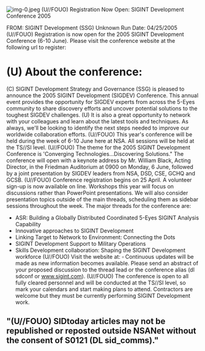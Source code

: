 ![img-0.jpeg](img-0.jpeg)
(U//FOUO) Registration Now Open: SIGINT Development Conference 2005

FROM: SIGINT Development (SSG)
Unknown
Run Date: 04/25/2005
(U//FOUO) Registration is now open for the 2005 SIGINT Development Conference (6-10 June). Please visit the conference website at the following url to register:

# (U) About the conference: 

(C) SIGINT Development Strategy and Governance (SSG) is pleased to announce the 2005 SIGINT Development (SIGDEV) Conference. This annual event provides the opportunity for SIGDEV experts from across the 5-Eyes community to share discovery efforts and uncover potential solutions to the toughest SIGDEV challenges.
(U) It is also a great opportunity to network with your colleagues and learn about the latest tools and techniques. As always, we'll be looking to identify the next steps needed to improve our worldwide collaboration efforts.
(U//FOUO) This year's conference will be held during the week of 6-10 June here at NSA. All sessions will be held at the TS//SI level.
(U//FOUO) The theme for the 2005 SIGINT Development Conference is 'Converging Technologies...Discovering Solutions." The conference will open with a keynote address by Mr. William Black, Acting Director, in the Friedman Auditorium at 0900 on Monday, 6 June, followed by a joint presentation by SIGDEV leaders from NSA, DSD, CSE, GCHQ and GCSB.
(U//FOUO) Conference registration begins on 25 April. A volunteer sign-up is now available on line. Workshops this year will focus on discussions rather than PowerPoint presentations. We will also consider presentation topics outside of the main threads, scheduling them as sidebar sessions throughout the week. The major threads for the conference are:

- ASR: Building a Globally Distributed Coordinated 5-Eyes SIGINT Analysis Capability
- Innovative approaches to SIGINT Development
- Linking Target to Network to Environment: Connecting the Dots
- SIGINT Development Support to Military Operations
- Skills Development collaboration: Shaping the SIGINT Development workforce
(U//FOUO) Visit the website at: $\square$ Continuous updates will be made as new information becomes available. Please send an abstract of your proposed discussion to the thread lead or the conference alias (dl sdconf or www.sigint.com).
(U//FOUO) The conference is open to all fully cleared personnel and will be conducted at the TS//SI level, so mark your calendars and start making plans to attend. Contractors are welcome but they must be currently performing SIGINT Development work.


## "(U//FOUO) SIDtoday articles may not be republished or reposted outside NSANet without the consent of S0121 (DL sid_comms)."


